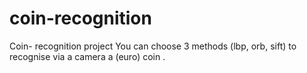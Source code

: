 # coin-recognition
Coin- recognition project
You can choose  3 methods (lbp, orb, sift) to recognise via a camera a (euro) coin .
